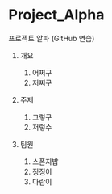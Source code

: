 # Project_Alpha
프로젝트 알파 (GitHub 연습)

1. 개요
    1. 어쩌구
    1. 저쩌구

1. 주제
    1. 그렇구
    1. 저렇수
  
1. 팀원
   1. 스폰지밥
   1. 징징이
   1. 다람이
   
